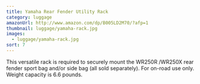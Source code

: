 ```yaml
---
title: Yamaha Rear Fender Utility Rack
category: luggage
amazonUrl: http://www.amazon.com/dp/B005LD2M70/?afp=1
thumbnail: luggage/yamaha-rack.jpg
images:
  - luggage/yamaha-rack.jpg
sort: 7
---
```


This versatile rack is required to securely mount the WR250R /WR250X rear fender sport bag and/or side bag (all sold separately). For on-road use only. Weight capacity is 6.6 pounds.

